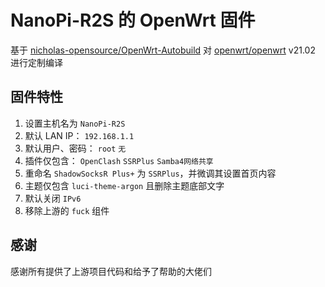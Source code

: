 # NanoPi-R2S 的 OpenWrt 固件  
基于 [nicholas-opensource/OpenWrt-Autobuild](https://github.com/nicholas-opensource/OpenWrt-Autobuild) 对 [openwrt/openwrt](https://github.com/openwrt/openwrt) v21.02 进行定制编译  

## 固件特性  
1. 设置主机名为 `NanoPi-R2S`  
2. 默认 LAN IP： `192.168.1.1`  
3. 默认用户、密码： `root` `无`  
4. 插件仅包含： `OpenClash` `SSRPlus` `Samba4网络共享`  
5. 重命名 `ShadowSocksR Plus+` 为 `SSRPlus`，并微调其设置首页内容  
6. 主题仅包含 `luci-theme-argon` 且删除主题底部文字  
7. 默认关闭 `IPv6`  
8. 移除上游的 `fuck` 组件  

## 感谢  
   感谢所有提供了上游项目代码和给予了帮助的大佬们  